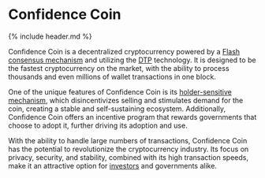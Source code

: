 
# Confidence Coin
{% include header.md %}

Confidence Coin is a decentralized cryptocurrency powered by a [Flash consensus mechanism](/Flash-Consensus-algorithm/) and utilizing the [DTP](/dtp/) technology. It is designed to be the fastest cryptocurrency on the market, with the ability to process thousands and even millions of wallet transactions in one block.

One of the unique features of Confidence Coin is its [holder-sensitive mechanism](/hold), which disincentivizes selling and stimulates demand for the coin, creating a stable and self-sustaining ecosystem. Additionally, Confidence Coin offers an incentive program that rewards governments that choose to adopt it, further driving its adoption and use.

With the ability to handle large numbers of transactions, Confidence Coin has the potential to revolutionize the cryptocurrency industry. Its focus on privacy, security, and stability, combined with its high transaction speeds, make it an attractive option for [investors](/investors/) and governments alike.
